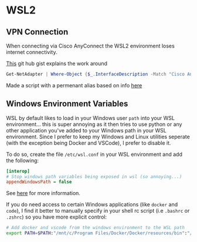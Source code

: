 # WSL2

## VPN Connection

When connecting via Cisco AnyConnect the WSL2 environment loses internet connectivity.

[This](https://gist.github.com/machuu/7663aa653828d81efbc2aaad6e3b1431) git hub gist explains the work around

```powershell
Get-NetAdapter | Where-Object {$_.InterfaceDescription -Match "Cisco AnyConnect"} | Set-NetIPInterface -InterfaceMetric 6000
```

Made a script with a permenant alias based on info [here](https://stackoverflow.com/questions/24914589/how-to-create-permanent-powershell-aliases)

## Windows Environment Variables

WSL by default likes to load in your Windows user `path` into your WSL environment... this is super annoying as it then tries to use python or any other application you've added to your Windows path in your WSL environment. Since I prefer to keep my Windows and Linux utilities seperate (with the exception being Docker and VSCode), I prefer to disable it.

To do so, create the file `/etc/wsl.conf` in your WSL environment and add the following:

```ini
[interop]
# Stop windows path variables being exposed in wsl (so annoying...)
appendWindowsPath = false
```

See [here](https://devblogs.microsoft.com/commandline/automatically-configuring-wsl/) for more information.

If you do need access to certain Windows applications (like `docker` and `code`), I find it better to manually specify in your shell rc script (i.e `.bashrc` or `.zshrc`) so you have more explicit control:

```bash
# Add docker and vscode from the windows environment to the WSL path
export PATH=$PATH:"/mnt/c/Program Files/Docker/Docker/resources/bin":"/mnt/c/ProgramData/DockerDesktop/version-bin":"/mnt/c/Users/v_capote/AppData/Local/Programs/Microsoft VS Code/bin"
```